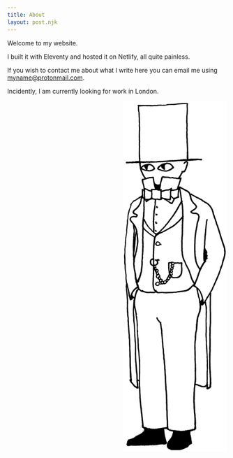 ```yaml
---
title: About
layout: post.njk
---
```


Welcome to my website.

I built it with Eleventy and hosted it on Netlify, all quite painless.

If you wish to contact me about what I write here you can email me using myname@protonmail.com.

Incidently, I am currently looking for work in London.



<div style="width: 240px; justify-self: end">
<img src="mascot.png">
</div>
